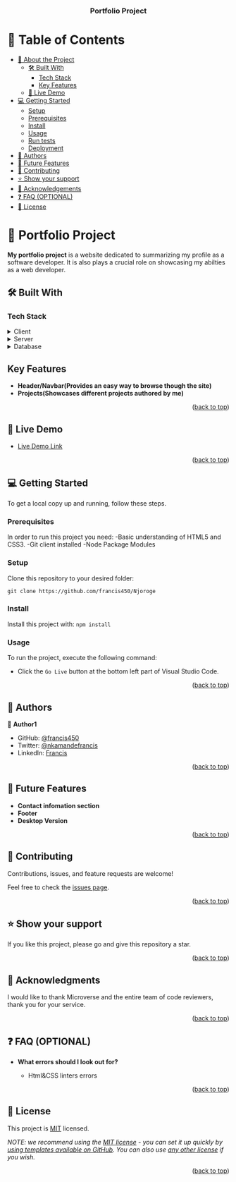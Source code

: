<a name="readme-top"></a>

<div align="center">
  <!-- <img src="murple_logo.png" alt="logo" width="140"  height="auto" /> -->
  <br/>

  <h3><b>Portfolio Project</b></h3>

</div>


# 📗 Table of Contents

- [📖 About the Project](#about-project)
  - [🛠 Built With](#built-with)
    - [Tech Stack](#tech-stack)
    - [Key Features](#key-features)
  - [🚀 Live Demo](#live-demo)
- [💻 Getting Started](#getting-started)
  - [Setup](#setup)
  - [Prerequisites](#prerequisites)
  - [Install](#install)
  - [Usage](#usage)
  - [Run tests](#run-tests)
  - [Deployment](#triangular_flag_on_post-deployment)
- [👥 Authors](#authors)
- [🔭 Future Features](#future-features)
- [🤝 Contributing](#contributing)
- [⭐️ Show your support](#support)
- [🙏 Acknowledgements](#acknowledgements)
- [❓ FAQ (OPTIONAL)](#faq)
- [📝 License](#license)


# 📖 Portfolio Project <a name="about-project"></a>

**My portfolio project** is a website dedicated to summarizing my profile as a software developer. 
It is also plays a crucial role on showcasing my abilties as a web developer.

## 🛠 Built With <a name="built-with"></a>

### Tech Stack <a name="tech-stack"></a>

<details>
  <summary>Client</summary>
  
</details>

<details>
  <summary>Server</summary>
  
</details>

<details>
<summary>Database</summary>
  
</details>

## Key Features <a name="key-features"></a>

- **Header/Navbar(Provides an easy way to browse though the site)**
- **Projects(Showcases different projects authored by me)**

<p align="right">(<a href="#readme-top">back to top</a>)</p>


## 🚀 Live Demo <a name="live-demo"></a>

- [Live Demo Link](https://francis450.github.io/Njoroge)

<p align="right">(<a href="#readme-top">back to top</a>)</p>


## 💻 Getting Started <a name="getting-started"></a>


To get a local copy up and running, follow these steps.

### Prerequisites

In order to run this project you need:
  -Basic understanding of HTML5 and CSS3.
  -Git client installed
  -Node Package Modules

### Setup

Clone this repository to your desired folder:

`git clone https://github.com/francis450/Njoroge`


### Install

Install this project with:
  `npm install`


### Usage

To run the project, execute the following command:

- Click the  `Go Live` button at the bottom left part of Visual Studio Code.


<p align="right">(<a href="#readme-top">back to top</a>)</p>

## 👥 Authors <a name="authors"></a>


👤 **Author1**

- GitHub: [@francis450](https://github.com/francis450)
- Twitter: [@nkamandefrancis](https://twitter.com/nkamandefrancis)
- LinkedIn: [Francis](https://linkedin.com/in/njoroge-francis)


<p align="right">(<a href="#readme-top">back to top</a>)</p>


## 🔭 Future Features <a name="future-features"></a>


-  **Contact infomation section**
-  **Footer**
-  **Desktop Version**

<p align="right">(<a href="#readme-top">back to top</a>)</p>


## 🤝 Contributing <a name="contributing"></a>

Contributions, issues, and feature requests are welcome!

Feel free to check the [issues page](../../issues/).

<p align="right">(<a href="#readme-top">back to top</a>)</p>


## ⭐️ Show your support <a name="support"></a>

If you like this project, please go and give this repository a star.

<p align="right">(<a href="#readme-top">back to top</a>)</p>


## 🙏 Acknowledgments <a name="acknowledgements"></a>

I would like to thank Microverse and the entire team of code reviewers, thank you for your service. 

<p align="right">(<a href="#readme-top">back to top</a>)</p>


## ❓ FAQ (OPTIONAL) <a name="faq"></a>


- **What errors should I look out for?**

  - Html&CSS linters errors


<p align="right">(<a href="#readme-top">back to top</a>)</p>


## 📝 License <a name="license"></a>

This project is [MIT](./LICENSE) licensed.

_NOTE: we recommend using the [MIT license](https://choosealicense.com/licenses/mit/) - you can set it up quickly by [using templates available on GitHub](https://docs.github.com/en/communities/setting-up-your-project-for-healthy-contributions/adding-a-license-to-a-repository). You can also use [any other license](https://choosealicense.com/licenses/) if you wish._

<p align="right">(<a href="#readme-top">back to top</a>)</p>